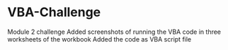 # VBA-Challenge
Module 2 challenge
Added screenshots of running the VBA code in three worksheets of the workbook
Added the code as VBA script file
